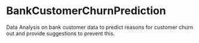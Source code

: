 # BankCustomerChurnPrediction
Data Analysis on bank customer data to predict reasons for customer churn out and provide suggestions to prevent this. 
